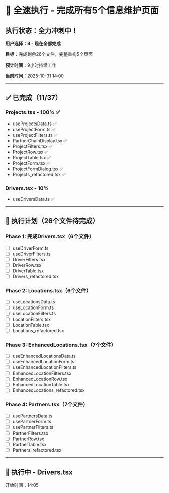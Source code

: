 # 🚀 全速执行 - 完成所有5个信息维护页面

## 执行状态：全力冲刺中！

**用户选择：B - 现在全部完成**

**目标**：完成剩余26个文件，完整重构5个页面

**预计时间**：9小时持续工作

**当前时间**：2025-10-31 14:00

---

## ✅ 已完成（11/37）

### Projects.tsx - 100% ✅
- useProjectsData.ts ✅
- useProjectForm.ts ✅
- useProjectFilters.ts ✅
- PartnerChainDisplay.tsx ✅
- ProjectFilters.tsx ✅
- ProjectRow.tsx ✅
- ProjectTable.tsx ✅
- ProjectForm.tsx ✅
- ProjectFormDialog.tsx ✅
- Projects_refactored.tsx ✅

### Drivers.tsx - 10%
- useDriversData.ts ✅

---

## 🔄 执行计划（26个文件待完成）

### Phase 1: 完成Drivers.tsx（6个文件）
- [ ] useDriverForm.ts
- [ ] useDriverFilters.ts  
- [ ] DriverFilters.tsx
- [ ] DriverRow.tsx
- [ ] DriverTable.tsx
- [ ] Drivers_refactored.tsx

### Phase 2: Locations.tsx（6个文件）
- [ ] useLocationsData.ts
- [ ] useLocationForm.ts
- [ ] useLocationFilters.ts
- [ ] LocationFilters.tsx
- [ ] LocationTable.tsx
- [ ] Locations_refactored.tsx

### Phase 3: EnhancedLocations.tsx（7个文件）
- [ ] useEnhancedLocationsData.ts
- [ ] useEnhancedLocationForm.ts
- [ ] useEnhancedLocationFilters.ts
- [ ] EnhancedLocationFilters.tsx
- [ ] EnhancedLocationRow.tsx
- [ ] EnhancedLocationTable.tsx
- [ ] EnhancedLocations_refactored.tsx

### Phase 4: Partners.tsx（7个文件）
- [ ] usePartnersData.ts
- [ ] usePartnerForm.ts
- [ ] usePartnerFilters.ts
- [ ] PartnerFilters.tsx
- [ ] PartnerRow.tsx
- [ ] PartnerTable.tsx
- [ ] Partners_refactored.tsx

---

## 🎯 执行中 - Drivers.tsx
开始时间：14:05


